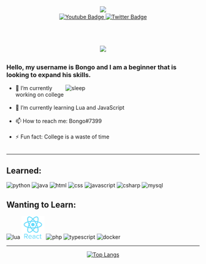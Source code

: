 <div id="header" align="center">
	<img src="https://media.tenor.com/images/bfe989ec4fc0e50ed499729313f0eea1/tenor.gif"/>
	<div id="badges">
	  <a href="https://www.youtube.com/channel/UCcI6oRn-H9DMRojfcutyfLA">
		<img src="https://img.shields.io/badge/YouTube-red?style=for-the-badge&logo=youtube&logoColor=white" alt="Youtube Badge"/>
	  </a>
	  <a href="https://twitter.com/xd_Bongo">
		<img src="https://img.shields.io/badge/Twitter-blue?style=for-the-badge&logo=twitter&logoColor=white" alt="Twitter Badge"/>
	  </a>
	</div>
	<img src="https://komarev.com/ghpvc/?username=bongo-dev&style=flat-square&color=blue" alt=""/>
</div>
<div>
	<div align="center">
		<h1>
		  <img src="https://media2.giphy.com/media/AJIZdipBcyzSg/giphy.gif?cid=790b7611p1xsvr1awnhhkkn588mg8m7zy60q2jc71dwpbetm&rid=giphy.gif&ct=s" width="50px"/>
		</h1>
	</div>
	<h3>
			Hello, my username is Bongo and I am a beginner that is looking to expand his skills.
	</h3>
	<div>
		<img align="right" width=350px src="https://media4.giphy.com/media/vPDfV26hKegow/giphy.gif?cid=ecf05e47xb9rdb5jau5uca5b39mu8304bqch2z9is44g5vuo&rid=giphy.gif&ct=g" alt="sleep">
		<ul align="left">
			<li>🔭 I’m currently working on college</li><br>
			<li>🌱 I’m currently learning Lua and JavaScript</li><br>
			<li>📫 How to reach me: Bongo#7399</li><br>
			<li>⚡ Fun fact: College is a waste of time</li><br>
		</ul>
	</div>
</div>
<hr>
<div>
	<div>
		<h2>
			Learned:
		</h2>
		<div>
			<img src="https://www.vectorlogo.zone/logos/python/python-vertical.svg" alt="python" width=60px height=60px>
			<img src="https://www.vectorlogo.zone/logos/java/java-vertical.svg" alt="java" width=40px>
			<img src="https://github.com/abranhe/programming-languages-logos/blob/master/src/html/html.svg" alt="html" width=60px height=60px>
			<img src="https://github.com/detain/svg-logos/blob/master/svg/css-3.svg" alt="css" width=60px height=60px>
			<img src="https://www.vectorlogo.zone/logos/javascript/javascript-vertical.svg" alt="javascript" width=60px height=60px>
			<img src="https://github.com/abranhe/programming-languages-logos/blob/master/src/csharp/csharp.svg" alt="csharp" width=60px height=60px>
			<img src="https://github.com/cncf/landscape/blob/master/hosted_logos/my-sql.svg" alt="mysql" width=60px height=60px>
		</div>
		<div>
		<h2>
			Wanting to Learn:
		</h2>
		<div>
			<img src="https://github.com/detain/svg-logos/blob/master/svg/lua-5.svg" alt="lua" width=60px height=60px>
			<img src="https://github.com/devicons/devicon/blob/master/icons/react/react-original-wordmark.svg" alt="react" width=60px height=60px>
			<img src="https://github.com/manuelbieh/logo-file-icons/blob/master/icons/php2.svg" alt="php" width=60px height=60px>
			<img src="https://github.com/wappalyzer/wappalyzer/blob/master/src/drivers/webextension/images/icons/TypeScript.svg" alt="typescript" width=60px height=60px>
			<img src="https://github.com/detain/svg-logos/blob/master/svg/docker.svg" alt="docker" width=60px height=60px>
		</div>
	</div>
	</div>
</div>
<hr>
<div align=center>
	
[![Top Langs](https://github-readme-stats.vercel.app/api/top-langs/?username=bongo-dev&layout=compact&theme=dark)](https://github.com/anuraghazra/github-readme-stats)
	
</div>
